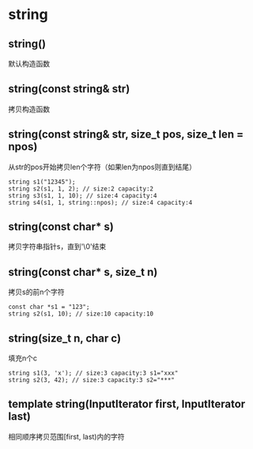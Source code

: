 # string

## string()
默认构造函数

## string(const string& str)
拷贝构造函数

## string(const string& str, size_t pos, size_t len = npos)
从str的pos开始拷贝len个字符（如果len为npos则直到结尾）

```
string s1("12345");
string s2(s1, 1, 2); // size:2 capacity:2
string s3(s1, 1, 10); // size:4 capacity:4
string s4(s1, 1, string::npos); // size:4 capacity:4
```

## string(const char* s)
拷贝字符串指针s，直到'\0'结束

## string(const char* s, size_t n)
拷贝s的前n个字符

```
const char *s1 = "123";
string s2(s1, 10); // size:10 capacity:10
```

## string(size_t n, char c)
填充n个c

```
string s1(3, 'x'); // size:3 capacity:3 s1="xxx"
string s2(3, 42); // size:3 capacity:3 s2="***"
```

## template string(InputIterator first, InputIterator last)
相同顺序拷贝范围[first, last)内的字符
